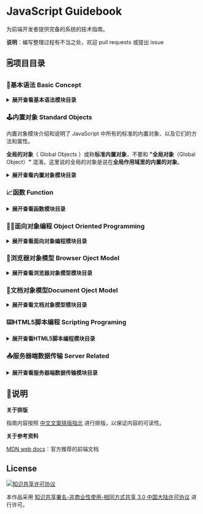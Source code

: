 # JavaScript Guidebook

为前端开发者提供完备的系统的技术指南。

**说明**：编写整理过程有不当之处，欢迎 pull requests 或提出 issue

## :spiral_notepad:项目目录

### :beginner:基本语法 Basic Concept

<details>

<summary><b>展开查看基本语法模块目录</b></summary>

- **语法与数据类型**
  - [词法结构](https://github.com/tsejx/JavaScript-Guidebook/blob/master/01_BasicConcept/1_Grammar%26Types/1_LexicalStructure.md)
  - [变量](https://github.com/tsejx/JavaScript-Guidebook/blob/master/01_BasicConcept/1_Grammar%26Types/2_VariableDeclarations.md)
  - [数据结构与类型](https://github.com/tsejx/JavaScript-Guidebook/blob/master/01_BasicConcept/1_Grammar%26Types/3_DataStructures%26Types.md)
- **表达式和运算符**
  - 运算符
    - [赋值运算符](https://github.com/tsejx/JavaScript-Guidebook/blob/master/01_BasicConcept/2_Expressions%26Operators/1_Operators/AssignmentOperators.md)
    - [比较运算符](https://github.com/tsejx/JavaScript-Guidebook/blob/master/01_BasicConcept/2_Expressions%26Operators/1_Operators/ComparisonOperators.md)
    - [算术运算符](https://github.com/tsejx/JavaScript-Guidebook/blob/master/01_BasicConcept/2_Expressions%26Operators/1_Operators/ArithmeticOperators.md)
    - [位运算符](https://github.com/tsejx/JavaScript-Guidebook/blob/master/01_BasicConcept/2_Expressions%26Operators/1_Operators/BitwiseOperators.md)
    - [逻辑运算符](https://github.com/tsejx/JavaScript-Guidebook/blob/master/01_BasicConcept/2_Expressions%26Operators/1_Operators/LogicalOperators.md)
    - [字符串运算符](https://github.com/tsejx/JavaScript-Guidebook/blob/master/01_BasicConcept/2_Expressions%26Operators/1_Operators/StringOperators.md)
    - [条件运算符](https://github.com/tsejx/JavaScript-Guidebook/blob/master/01_BasicConcept/2_Expressions%26Operators/1_Operators/ConditionalOperator.md)
    - [逗号运算符](https://github.com/tsejx/JavaScript-Guidebook/blob/master/01_BasicConcept/2_Expressions%26Operators/1_Operators/CommaOperator.md)
    - 一元运算符
      - [delete](https://github.com/tsejx/JavaScript-Guidebook/blob/master/01_BasicConcept/2_Expressions%26Operators/1_Operators/UnaryOperators/delete.md)
      - [typeof](https://github.com/tsejx/JavaScript-Guidebook/blob/master/01_BasicConcept/2_Expressions%26Operators/1_Operators/UnaryOperators/typeof.md)
      - [void](https://github.com/tsejx/JavaScript-Guidebook/blob/master/01_BasicConcept/2_Expressions%26Operators/1_Operators/UnaryOperators/void.md)
    - 关系运算符
      - [in](https://github.com/tsejx/JavaScript-Guidebook/blob/master/01_BasicConcept/2_Expressions%26Operators/1_Operators/RelationalOperator/in.md)
      - [instanceof](https://github.com/tsejx/JavaScript-Guidebook/blob/master/01_BasicConcept/2_Expressions%26Operators/1_Operators/RelationalOperator/instanceof.md)
  - 表达式
    - 基本表达式
      - [this](https://github.com/tsejx/JavaScript-Guidebook/blob/master/01_BasicConcept/2_Expressions%26Operators/2_Expressions/PrimaryExpression/This.md)
      - [字面量](https://github.com/tsejx/JavaScript-Guidebook/blob/master/01_BasicConcept/2_Expressions%26Operators/2_Expressions/PrimaryExpression/Literal.md)
      - [数组和对象的初始化表达式](https://github.com/tsejx/JavaScript-Guidebook/blob/master/01_BasicConcept/2_Expressions%26Operators/2_Expressions/PrimaryExpression/InitializationExpressionsForObjects%26Arrays.md)
      - [分组表达式](https://github.com/tsejx/JavaScript-Guidebook/blob/master/01_BasicConcept/2_Expressions%26Operators/2_Expressions/PrimaryExpression/GroupingExpression.md)
    - 复杂表达式
      - [属性访问表达式](https://github.com/tsejx/JavaScript-Guidebook/blob/master/01_BasicConcept/2_Expressions%26Operators/2_Expressions/MemberExpression/PropertyAccessExpression.md)
      - [对象创建表达式](https://github.com/tsejx/JavaScript-Guidebook/blob/master/01_BasicConcept/2_Expressions%26Operators/2_Expressions/MemberExpression/ObjectCreationExpression.md)
      - [函数表达式](https://github.com/tsejx/JavaScript-Guidebook/blob/master/01_BasicConcept/2_Expressions%26Operators/2_Expressions/MemberExpression/FunctionExpression.md)
      - 类表达式
      - 生成器表达式
- **控制流与错误处理**
  - 条件判断语句
    - [if](https://github.com/tsejx/JavaScript-Guidebook/blob/master/01_BasicConcept/3_ControlFlow%26ErrorHandling/ConditionalStatements/If.md)
    - [switch](https://github.com/tsejx/JavaScript-Guidebook/blob/master/01_BasicConcept/3_ControlFlow%26ErrorHandling/ConditionalStatements/Switch.md)
  - 异常处理语句
    - [throw](https://github.com/tsejx/JavaScript-Guidebook/blob/master/01_BasicConcept/3_ControlFlow%26ErrorHandling/ExceptionHandlingStatements/Throw.md)
    - [try..catch](https://github.com/tsejx/JavaScript-Guidebook/blob/master/01_BasicConcept/3_ControlFlow%26ErrorHandling/ExceptionHandlingStatements/Try...Catch.md)
  - [Error](https://github.com/tsejx/JavaScript-Guidebook/blob/master/01_BasicConcept/3_ControlFlow%26ErrorHandling/Error.md)
  - Promises
- **循环与迭代**
  - [for](https://github.com/tsejx/JavaScript-Guidebook/blob/master/01_BasicConcept/4_Loops%26Iteration/For.md)
  - [do...while](https://github.com/tsejx/JavaScript-Guidebook/blob/master/01_BasicConcept/4_Loops%26Iteration/DoWhile.md)
  - [while](https://github.com/tsejx/JavaScript-Guidebook/blob/master/01_BasicConcept/4_Loops%26Iteration/While.md)
  - [label](https://github.com/tsejx/JavaScript-Guidebook/blob/master/01_BasicConcept/4_Loops%26Iteration/Label.md)
  - [break](https://github.com/tsejx/JavaScript-Guidebook/blob/master/01_BasicConcept/4_Loops%26Iteration/Break.md)
  - [continue](https://github.com/tsejx/JavaScript-Guidebook/blob/master/01_BasicConcept/4_Loops%26Iteration/Continue.md)
  - [for...in](https://github.com/tsejx/JavaScript-Guidebook/blob/master/01_BasicConcept/4_Loops%26Iteration/ForIn.md)
  - [for...of](https://github.com/tsejx/JavaScript-Guidebook/blob/master/01_BasicConcept/4_Loops%26Iteration/ForOf.md)

</details>

### :joystick:内置对象 Standard Objects

内置对象模块介绍和说明了 JavaScript 中所有的标准的内置对象、以及它们的方法和属性。

**全局的对象**（ Global Objects ）或称**标准内置对象**，不要和 **"全局对象**（Global Object）**"** 混淆。这里说的全局的对象是说在**全局作用域里的内置的对象**。

<details>

<summary><b>展开查看内置对象模块目录</b></summary>

- **值属性**
  - [Infinity](https://github.com/tsejx/JavaScript-Guidebook/blob/master/02_StandardObjects/1_ValueProperties/Infinity.md)
  - [NaN](https://github.com/tsejx/JavaScript-Guidebook/blob/master/02_StandardObjects/1_ValueProperties/NaN.md)
  - [undefined](https://github.com/tsejx/JavaScript-Guidebook/blob/master/02_StandardObjects/1_ValueProperties/undefined.md)
- **函数属性**
  - [eval()](https://github.com/tsejx/JavaScript-Guidebook/blob/master/02_StandardObjects/2_FunctionProperties/eval.md)
  - [isFinite()](https://github.com/tsejx/JavaScript-Guidebook/blob/master/02_StandardObjects/2_FunctionProperties/isFinite.md)
  - [isNaN()](https://github.com/tsejx/JavaScript-Guidebook/blob/master/02_StandardObjects/2_FunctionProperties/isNaN.md)
  - [parseFloat()](https://github.com/tsejx/JavaScript-Guidebook/blob/master/02_StandardObjects/2_FunctionProperties/parseFloat.md)
  - [parseInt()](https://github.com/tsejx/JavaScript-Guidebook/blob/master/02_StandardObjects/2_FunctionProperties/parseInt.md)
  - [decodeURI()](https://github.com/tsejx/JavaScript-Guidebook/blob/master/02_StandardObjects/2_FunctionProperties/decodeURI.md)
  - [decodeURIComponent()](https://github.com/tsejx/JavaScript-Guidebook/blob/master/02_StandardObjects/2_FunctionProperties/decodeURIComponent.md)
  - [encodeURI()](https://github.com/tsejx/JavaScript-Guidebook/blob/master/02_StandardObjects/2_FunctionProperties/encodeURI.md)
  - [encodeURIComponent()](https://github.com/tsejx/JavaScript-Guidebook/blob/master/02_StandardObjects/2_FunctionProperties/encodeURIComponent.md)
- **基本对象**
  - [Boolean](https://github.com/tsejx/JavaScript-Guidebook/blob/master/02_StandardObjects/3_FundamentalObjects/Boolean/BooleanObject.md)
  - [Error](https://github.com/tsejx/JavaScript-Guidebook/blob/master/02_StandardObjects/3_FundamentalObjects/Error/ErrorObject.md)
  - [Object](https://github.com/tsejx/JavaScript-Guidebook/blob/master/02_StandardObjects/3_FundamentalObjects/Object/Object.md)
  - [Function](https://github.com/tsejx/JavaScript-Guidebook/blob/master/02_StandardObjects/3_FundamentalObjects/Function/FunctionObject.md)
  - Symbol
- **数字和日期对象**
  - [Date](https://github.com/tsejx/JavaScript-Guidebook/blob/master/02_StandardObjects/4_Numbers%26Dates/Date/DateObject.md)
  - [Math](https://github.com/tsejx/JavaScript-Guidebook/blob/master/02_StandardObjects/4_Numbers%26Dates/Math/MathObject.md)
  - [Number](https://github.com/tsejx/JavaScript-Guidebook/blob/master/02_StandardObjects/4_Numbers%26Dates/Number/NumberObject.md)
- **字符串和正则对象**
  - [String](https://github.com/tsejx/JavaScript-Guidebook/blob/master/02_StandardObjects/5_TextProcessing/String/StringObject.md)
  - [RegExp](https://github.com/tsejx/JavaScript-Guidebook/blob/master/02_StandardObjects/5_TextProcessing/RegExp/RegExpObject.md)
- **索引集合**
  - [Array](https://github.com/tsejx/JavaScript-Guidebook/blob/master/02_StandardObjects/6_IndexedCollections/Array/ArrayObject.md)
  - [TypedArrays](https://github.com/tsejx/JavaScript-Guidebook/blob/master/02_StandardObjects/6_IndexedCollections/TypedArray/TypedArray.md)
- **键值集合**
  - [Set](https://github.com/tsejx/JavaScript-Guidebook/blob/master/02_StandardObjects/7_KeyCollections/Set/Set.md)
  - [WeakSet](https://github.com/tsejx/JavaScript-Guidebook/blob/master/02_StandardObjects/7_KeyCollections/WeakSet/WeakSet.md)
  - [Map](https://github.com/tsejx/JavaScript-Guidebook/blob/master/02_StandardObjects/7_KeyCollections/Map/Map.md)
  - [WeakMap](https://github.com/tsejx/JavaScript-Guidebook/blob/master/02_StandardObjects/7_KeyCollections/WeakMap/WeakMap.md)
- **结构化对象**
  - [ArrayBuffer](https://github.com/tsejx/JavaScript-Guidebook/blob/master/02_StandardObjects/8_StructuredData/ArrayBuffer/ArrayBuffer.md)
  - [JSON](https://github.com/tsejx/JavaScript-Guidebook/blob/master/02_StandardObjects/8_StructuredData/JSON/JSON.md)
- **控制抽象对象**
  - Promise
  - Generator
  - GeneratorFunction
  - AsyncFunction

</details>

### :chart_with_upwards_trend:函数 Function

<details>

<summary><b>展开查看函数模块目录</b></summary>

- **定义函数** 
  - 函数的声明
  - 作为值的函数
  - 函数的内部属性
  - 函数属性与方法
  - 函数返回值
  - 异常
  - 方法函数定义
    - getter
    - setter
    - 方法定义语法
- **调用函数**
  - 方法调用模式
  - 函数调用模式
  - 构造器调用模式
  - Apply调用模式
- **函数作用域**
  - 函数中的作用域
  - 隐藏内部实现
  - 函数作用域
- **作用域和函数堆栈**
  - 递归
  - 嵌套函数
  - 匿名函数
  - 作用域链
  - 保存变量
  - 命名冲突
- **闭包**
  - 词法作用域
  - 块级作用域
  - 执行上下文
    - 文法环境
    - 变量环境
    - this绑定
  - 闭包的特点
  - 闭包的写法
  - 闭包的用途
- **函数参数**
  - 默认参数
  - 剩余参数
- **箭头函数**
- **高级函数**
  - 安全的类型检测
  - 作用域安全的构造函数
  - 惰性函数
  - 级联函数
  - 高阶函数
  - 函数绑定
  - 函数柯里化
  - 回调函数
  - 模块函数
  - 类构造函数
  - 自更新函数

</details>

### :man_factory_worker:面向对象编程 Object Oriented Programming

<details>

<summary><b>展开查看面向对象编程模块目录</b></summary>

- **理解对象**
  - 属性类型
  - 定义多个属性
  - 读取属性的特性
- **封装**：把客观事物封装成抽象的类，隐藏属性和方法的实现细节，仅对外公开接口。
  - 工厂模式
  - 构造函数模式
  - 原型模式
  - 组合使用构造函数模式和原型模式
  - 动态原型模式
  - 寄生构造函数模式
  - 稳妥构造函数模式
- **继承**
  - 原型链
  - 借用构造函数
  - 组合继承
  - 原型式继承
  - 寄生式继承
  - 寄生组合式继承
  - 多继承
- **多态**：一个对象调用其他对象的方法，call和apply 继承和重载都是多态的表现形式
- **抽象**

</details>

### :office:浏览器对象模型 Browser Oject Model

<details>

<summary><b>展开查看浏览器对象模型模块目录</b></summary>

- **Window对象**
  - 定时器
    - setInterval
    - setTimeout
  - 系统对话框
    - alert
    - confirm
    - prompt
    - print
  - 窗口操作（窗口设置参数）
    - open
    - close
    - focus
    - blur
  - 工作区尺寸
    - 可视区尺寸
    - 实际网页尺寸
    - 包含滚动条尺寸
    - 滚动距离
  - 样式计算
    - getComputedStyle
  - 数据编码
    - atob
- **Location对象**
  - Location对象属性
  - Location对象方法
- **History对象**
  - History对象属性
  - History对象方法
- **Screen对象**
  - 屏幕分辨率尺寸
  - 可用尺寸
- **Navigator对象**
  - 浏览器信息 
- **Cookie**
- **客户端检测**
  - 能力检测
  - 怪癖检测
  - 用户代理检测

</details>

### :page_facing_up:文档对象模型Document Oject Model

<details>

<summary><b>展开查看文档对象模型模块目录</b></summary>

- **节点层次**
- **Node**
  - 节点关系
    - parentNode
    - parentElement
    - childNodes
    - ParentNode
      - children
      - firstElementChild
      - lastElementChild
    - NonDocumentTypeChildNode
      - previousElementSibiling
      - nextElementSibiling
  - 节点操作
    - appendChild
    - insertBefore
    - removeChild
    - replaceChild
    - cloneChild
- **Document**
  - 节点创建
    - createElement
  - 节点访问
    - getElementById
    - getElementByClassName
    - getElementByTagName
    - getElementsByName
    - querySelector
    - querySelectorAll
- **Element**
  - 节点操作
  - 节点内容
  - 样式设置
- **脚本化CSS**
  - 样式查询
  - 样式设置
- **DOM事件流**
  - 事件流
  - 事件处理程序
  - 事件对象
  - 事件类型
    - UI（用户界面）事件
    - 焦点事件
    - 鼠标与滚轮事件
    - 键盘与文本事件
    - 复合事件
    - 变动事件
    - HTML5事件
    - 设备事件
    - 触摸与手势事件
  - 事件内存和性能
  - 事件模拟
- **表单脚本**

</details>

### :keyboard:HTML5脚本编程 Scripting Programing

<details>

 <summary><b>展开查看HTML5脚本编程模块目录</b></summary>

- **语义**
  - HTML5表单
  - HTML5新语义元素
- **性能集成**
  - WebWorkers 
  - 拖放API
  - 动画渲染
  - 全屏API
  - 焦点API
- **应用与本地存储**
  - 本地文件应用
  - 本地存储
    - Cookie
    - Storage
    - IndexedDB
- **服务器通信**
  - WebSockets
  - Server-sentEvents
  - WebRTC
- **设备访问**
  - 地理定位
  - 触控事件
  - 摄录设备
- **Web图形开发**
  - 2D图像
    - Canvas
    - SVG
  - 3D图像
    - WebGL
  - 视频
    - HTML5音视频
    - WebRTC

</details>

### :outbox_tray:服务器端数据传输 Server Related

<details>

 <summary><b>展开查看服务器端数据传输模块目录</b></summary>

- JSON
- HTTP
- Ajax(XHR)
- Fetch

</details>

## :pushpin:说明

**关于排版**

指南内容按照 [中文文案排版指北](http://mazhuang.org/wiki/chinese-copywriting-guidelines/) 进行排版，以保证内容的可读性。

**关于参考资料**

[MDN web docs](https://developer.mozilla.org/en-US/docs/Web/JavaScript)：官方推荐的前端文档

## License

<a rel="license" href="http://creativecommons.org/licenses/by-nc-sa/3.0/cn/"><img alt="知识共享许可协议" style="border-width:0" src="https://i.creativecommons.org/l/by-nc-sa/3.0/cn/88x31.png" /></a>

本作品采用 <a rel="license" href="http://creativecommons.org/licenses/by-nc-sa/3.0/cn/">知识共享署名-非商业性使用-相同方式共享 3.0 中国大陆许可协议</a> 进行许可。
